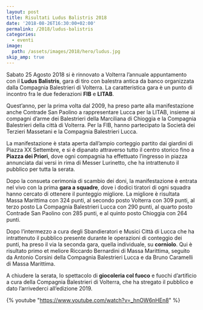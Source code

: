 ```yaml
---
layout: post
title: Risultati Ludus Balistris 2018
date: '2018-08-26T16:30:00+02:00'
permalink: /2018/ludus-balistris
categories:
  - eventi
image:
  path: /assets/images/2018/hero/ludus.jpg
skip_amp: true
---
```


Sabato 25 Agosto 2018 si è rinnovato a Volterra l’annuale appuntamento con il
**Ludus Balistris**, gara di tiro con balestra antica da banco organizzata dalla
Compagnia Balestrieri di Volterra. La caratteristica gara è un punto di incontro
fra le due federazioni **FIB** e **LITAB**.

<!-- more -->

Quest’anno, per la prima volta dal 2009, ha preso parte alla manifestazione anche
Contrade San Paolino a rappresentare Lucca per la LITAB, insieme ai compagni
d’arme dei Balestrieri della Marciliana di Chioggia e la Compagnia Balestrieri
della città di Volterra. Per la FIB, hanno partecipato la Società dei Terzieri
Massetani e la Compagnia Balestrieri Lucca.

La manifestazione è stata aperta dall’ampio corteggio partito dai giardini di
Piazza XX Settembre, e si è dipanato attraverso tutto il centro storico fino a
**Piazza dei Priori**, dove ogni compagnia ha effettuato l’ingresso in piazza
annunciata dai versi in rima di Messer Lurinetto, che ha intrattenuto il
pubblico per tutta la serata.

Dopo la consueta cerimonia di scambio dei doni, la manifestazione è entrata nel
vivo con la prima **gara a squadre**, dove i dodici tiratori di ogni squadra
hanno cercato di ottenere il punteggio migliore. La migliore è risultata Massa
Marittima con 324 punti, al secondo posto Volterra con 309 punti, al terzo posto
La Compagnia Balestrieri Lucca con 290 punti, al quarto posto Contrade San
Paolino con 285 punti, e al quinto posto Chioggia con 264 punti.

Dopo l’intermezzo a cura degli Sbandieratori e Musici Città di Lucca che ha
intrattenuto il pubblico presente durante le operazioni di conteggio dei punti,
ha preso il via la seconda gara, quella individuale, su **corniolo**. Qui è
risultato primo et meliore Riccardo Bernardini di Massa Marittima, seguito da
Antonio Corsini della Compagnia Balestrieri Lucca e da Bruno Caramelli di Massa
Marittima.

A chiudere la serata, lo spettacolo di **giocoleria col fuoco** e fuochi
d’artificio a cura della Compagnia Balestrieri di Volterra, che ha stregato il
pubblico e dato l’arrivederci all’edizione 2019.

{% youtube "https://www.youtube.com/watch?v=_hnOW6nHEn8" %}
